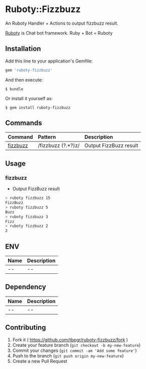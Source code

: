 # Ruboty::Fizzbuzz

An Ruboty Handler + Actions to output fizzbuzz result.

[Ruboty](https://github.com/r7kamura/ruboty) is Chat bot framework. Ruby + Bot = Ruboty

## Installation

Add this line to your application's Gemfile:

```ruby
gem 'ruboty-fizzbuzz'
```

And then execute:

    $ bundle

Or install it yourself as:

    $ gem install ruboty-fizzbuzz


## Commands

|Command|Pattern|Description|
|:--|:--|:--|
|[fizzbuzz](#fizzbuzz)|/fizzbuzz (?<number>.*?)z/|Output FizzBuzz result|

## Usage
### fizzbuzz
* Output FizzBuzz result

~~~bash
> ruboty fizzbuzz 15
FizzBuzz
> ruboty fizzbuzz 5
Buzz
> ruboty fizzbuzz 3
Fizz
> ruboty fizzbuzz 2
2
~~~

## ENV

|Name|Description|
|:--|:--|
|--|--|

## Dependency

|Name|Description|
|:--|:--|
|--|--|

## Contributing

1. Fork it ( https://github.com/tbpgr/ruboty-fizzbuzz/fork )
2. Create your feature branch (`git checkout -b my-new-feature`)
3. Commit your changes (`git commit -am 'Add some feature'`)
4. Push to the branch (`git push origin my-new-feature`)
5. Create a new Pull Request
